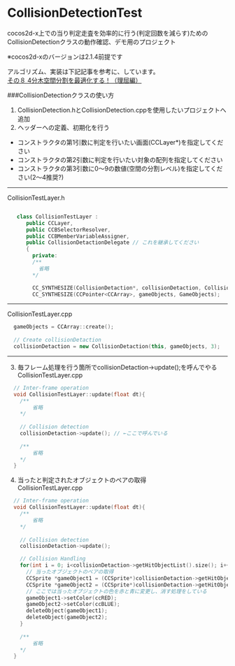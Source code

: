 CollisionDetectionTest
======================

cocos2d-x上での当り判定走査を効率的に行う(判定回数を減らす)ための  
CollisionDetectionクラスの動作確認、デモ用のプロジェクト  

※cocos2d-xのバージョンは2.1.4前提です

アルゴリズム、実装は下記記事を参考に、しています。  
[その８ 4分木空間分割を最適化する！（理屈編）](http://marupeke296.com/COL_2D_No8_QuadTree.html)


###CollisionDetectionクラスの使い方
1. CollisionDetection.hとCollisionDetection.cppを使用したいプロジェクトへ追加
2. ヘッダーへの定義、初期化を行う
  - コンストラクタの第1引数に判定を行いたい画面(CCLayer*)を指定してください
  - コンストラクタの第2引数に判定を行いたい対象の配列を指定してください
  - コンストラクタの第3引数に0～9の数値(空間の分割レベル)を指定してください(2～4推奨?)
***
 CollisionTestLayer.h
  ```C++

     class CollisionTestLayer :
        public CCLayer,
        public CCBSelectorResolver,
        public CCBMemberVariableAssigner,
        public CollisionDetactionDelegate // これを継承してください
        {
          private:
          /**
            省略
          */
  
          CC_SYNTHESIZE(CollisionDetaction*, collisionDetaction, CollisionDetaction);
          CC_SYNTHESIZE(CCPointer<CCArray>, gameObjects, GameObjects);
  ``` 
***
  CollisionTestLayer.cpp
  ```C++
    gameObjects = CCArray::create();
    
    // Create collisionDetaction
    collisionDetaction = new CollisionDetaction(this, gameObjects, 3);
  ```
***
3. 毎フレーム処理を行う箇所でcollisionDetaction->update();を呼んでやる  
  CollisionTestLayer.cpp
  ```C++
    // Inter-frame operation
    void CollisionTestLayer::update(float dt){
      /**
          省略
      */
      
      // Collision detection
      collisionDetaction->update(); // ←ここで呼んでいる
      
      /**
          省略
      */
    }
  ```
4. 当ったと判定されたオブジェクトのペアの取得  
  CollisionTestLayer.cpp
  ```C++
    // Inter-frame operation
    void CollisionTestLayer::update(float dt){
      /**
          省略
      */
      
      // Collision detection
      collisionDetaction->update();

      // Collision Handling
      for(int i = 0; i<collisionDetaction->getHitObjectList().size(); i++){
        // 当ったオブジェクトのペアの取得
        CCSprite *gameObject1 = (CCSprite*)collisionDetaction->getHitObjectList()[i].getObject1();
        CCSprite *gameObject2 = (CCSprite*)collisionDetaction->getHitObjectList()[i].getObject2();
        // ここでは当ったオブジェクトの色を赤と青に変更し、消す処理をしている
        gameObject1->setColor(ccRED);
        gameObject2->setColor(ccBLUE);
        deleteObject(gameObject1);
        deleteObject(gameObject2);
      }
      
      /**
          省略
      */
    }
  ```
